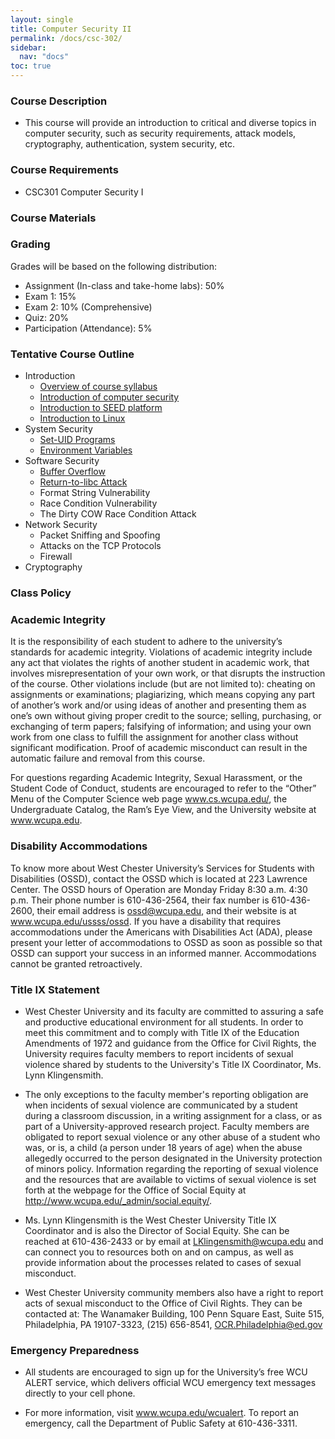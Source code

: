 ```yaml
---
layout: single
title: Computer Security II
permalink: /docs/csc-302/
sidebar:
  nav: "docs"
toc: true
---
```


### Course Description

- This course will provide an introduction to critical and diverse topics in computer security, such as security requirements, attack models, cryptography, authentication, system security, etc.

### Course Requirements

- CSC301 Computer Security I

### Course Materials

### Grading

Grades will be based on the following distribution:

- Assignment (In-class and take-home labs): 50%
- Exam 1: 15%
- Exam 2: 10% (Comprehensive)
- Quiz: 20%
- Participation (Attendance): 5%


### Tentative Course Outline

- Introduction
  - [Overview of course syllabus](http://bit.ly/2XR43FD)
  - [Introduction of computer security](http://bit.ly/2KTBpvs)
  - [Introduction to SEED platform](http://bit.ly/2zoiJ0p)
  - [Introduction to Linux](http://bit.ly/2HoUoMr)
- System Security
  - [Set-UID Programs](http://bit.ly/346ocHl)
  - [Environment Variables](http://bit.ly/2lxUKIg)
- Software Security
  - [Buffer Overflow](http://bit.ly/2SmQcAY)
  - [Return-to-libc Attack](http://bit.ly/2l1gEDS)
  - Format String Vulnerability
  - Race Condition Vulnerability
  - The Dirty COW Race Condition Attack
- Network Security
  - Packet Sniffing and Spoofing
  - Attacks on the TCP Protocols
  - Firewall
- Cryptography

### Class Policy

### Academic Integrity

It is the responsibility of each student to adhere to the university’s standards for academic integrity. Violations of academic integrity include any act that violates the rights of another student in academic work, that involves misrepresentation of your own work, or that disrupts the instruction of the course. Other violations include (but are not limited to): cheating on assignments or examinations; plagiarizing, which means copying any part of another’s work and/or using ideas of another and presenting them as one’s own without giving proper credit to the source; selling, purchasing, or exchanging of term papers; falsifying of information; and using your own work from one class to fulfill the assignment for another class without significant modification. Proof of academic misconduct can result in the automatic failure and removal from this course.

For questions regarding Academic Integrity, Sexual Harassment, or the Student Code of Conduct, students are encouraged to refer to the “Other” Menu of the Computer Science web page www.cs.wcupa.edu/, the Undergraduate Catalog, the Ram’s Eye View, and the University website at www.wcupa.edu.

### Disability Accommodations
To know more about West Chester University’s Services for Students with Disabilities (OSSD), contact the OSSD which is located at 223 Lawrence Center. The OSSD hours of Operation are Monday  Friday 8:30 a.m.  4:30 p.m. Their phone number is 610-436-2564, their fax number is 610-436-2600, their email address is ossd@wcupa.edu, and their website is at www.wcupa.edu/ussss/ossd.
If you have a disability that requires accommodations under the Americans with Disabilities Act (ADA), please present your letter of accommodations to OSSD as soon as possible so that OSSD can support your success in an informed manner. Accommodations cannot be granted retroactively.


### Title IX Statement

- West Chester University and its faculty are committed to assuring a safe and productive educational environment for all students. In order to meet this commitment and to comply with Title IX of the Education Amendments of 1972 and guidance from the Office for Civil Rights, the University requires faculty members to report incidents of sexual violence shared by students to the University's Title IX Coordinator, Ms. Lynn Klingensmith.

- The only exceptions to the faculty member's reporting obligation are when incidents of sexual violence are communicated by a student during a classroom discussion, in a writing assignment for a class, or as part of a University-approved research project. Faculty members are obligated to report sexual violence or any other abuse of a student who was, or is, a child (a person under 18 years of age) when the abuse allegedly occurred to the person designated in the University protection of minors policy. Information regarding the reporting of sexual violence and the resources that are available to victims of sexual violence is set forth at the webpage for the Office of Social Equity at http://www.wcupa.edu/_admin/social.equity/.

- Ms. Lynn Klingensmith is the West Chester University Title IX Coordinator and is also the Director of Social Equity. She can be reached at 610-436-2433 or by email at LKlingensmith@wcupa.edu and can connect you to resources both on and on campus, as well as provide information about the processes related to cases of sexual misconduct.

- West Chester University community members also have a right to report acts of sexual misconduct to the Office of Civil Rights. They can be contacted at: The Wanamaker Building, 100 Penn Square East, Suite 515, Philadelphia, PA 19107-3323, (215) 656-8541, OCR.Philadelphia@ed.gov


### Emergency Preparedness

- All students are encouraged to sign up for the University’s free WCU ALERT service, which delivers official WCU emergency text messages directly to your cell phone.

- For more information, visit www.wcupa.edu/wcualert. To report an emergency, call the Department of Public Safety at 610-436-3311.
